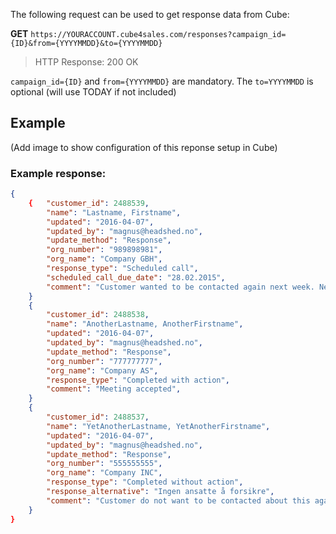 The following request can be used to get response data from Cube:

**GET** ```https://YOURACCOUNT.cube4sales.com/responses?campaign_id={ID}&from={YYYYMMDD}&to={YYYYMMDD}```

> HTTP Response: 200 OK

` campaign_id={ID} ` and ` from={YYYYMMDD} ` are mandatory.
The ` to=YYYYMMDD ` is optional (will use TODAY if not included)

## Example
(Add image to show configuration of this reponse setup in Cube)
### Example response:

```json  
{
    {   "customer_id": 2488539,
        "name": "Lastname, Firstname",
        "updated": "2016-04-07",
        "updated_by": "magnus@headshed.no",
        "update_method": "Response",
        "org_number": "989898981",
        "org_name": "Company GBH",
        "response_type": "Scheduled call",
        "scheduled_call_due_date": "28.02.2015",
        "comment": "Customer wanted to be contacted again next week. Need to discuss offer with his CEO",
    }
    {
        "customer_id": 2488538,
        "name": "AnotherLastname, AnotherFirstname",
        "updated": "2016-04-07",
        "updated_by": "magnus@headshed.no",
        "update_method": "Response",
        "org_number": "777777777",
        "org_name": "Company AS",
        "response_type": "Completed with action",
        "comment": "Meeting accepted",
    }
    {
        "customer_id": 2488537,
        "name": "YetAnotherLastname, YetAnotherFirstname",
        "updated": "2016-04-07",
        "updated_by": "magnus@headshed.no",
        "update_method": "Response",
        "org_number": "555555555",
        "org_name": "Company INC",
        "response_type": "Completed without action",
        "response_alternative": "Ingen ansatte å forsikre",
        "comment": "Customer do not want to be contacted about this again",
    }    
}
  ```

